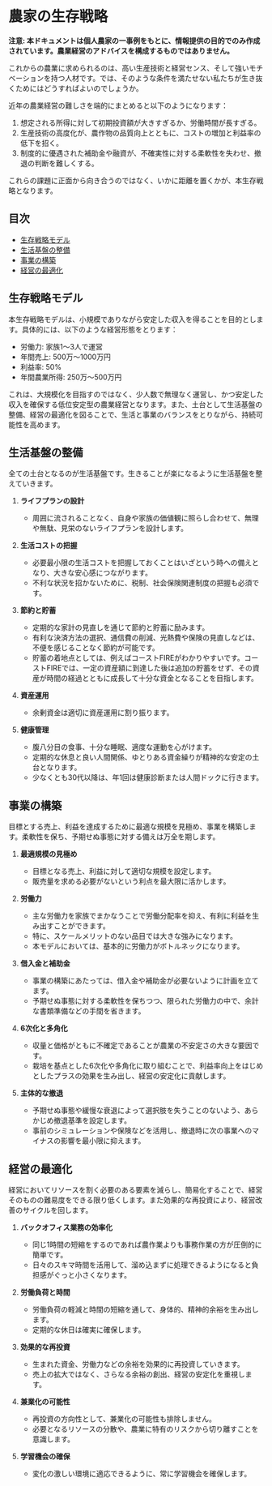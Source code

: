 # 農家の生存戦略

**注意: 本ドキュメントは個人農家の一事例をもとに、情報提供の目的でのみ作成されています。農業経営のアドバイスを構成するものではありません。**

これからの農業に求められるのは、高い生産技術と経営センス、そして強いモチベーションを持つ人材です。では、そのような条件を満たせない私たちが生き抜くためにはどうすればよいのでしょうか。

近年の農業経営の難しさを端的にまとめると以下のようになります：

1. 想定される所得に対して初期投資額が大きすぎるか、労働時間が長すぎる。
2. 生産技術の高度化が、農作物の品質向上とともに、コストの増加と利益率の低下を招く。
3. 制度的に優遇された補助金や融資が、不確実性に対する柔軟性を失わせ、撤退の判断を難しくする。

これらの課題に正面から向き合うのではなく、いかに距離を置くかが、本生存戦略となります。

## 目次

- [生存戦略モデル](#生存戦略モデル)
- [生活基盤の整備](#生活基盤の整備)
- [事業の構築](#事業の構築)
- [経営の最適化](#経営の最適化)

## 生存戦略モデル

本生存戦略モデルは、小規模でありながら安定した収入を得ることを目的とします。具体的には、以下のような経営形態をとります：

- 労働力: 家族1〜3人で運営
- 年間売上: 500万〜1000万円
- 利益率: 50%
- 年間農業所得: 250万〜500万円

これは、大規模化を目指すのではなく、少人数で無理なく運営し、かつ安定した収入を確保する低位安定型の農業経営となります。また、土台として生活基盤の整備、経営の最適化を図ることで、生活と事業のバランスをとりながら、持続可能性を高めます。

## 生活基盤の整備

全ての土台となるのが生活基盤です。生きることが楽になるように生活基盤を整えていきます。

1. **ライフプランの設計**
   - 周囲に流されることなく、自身や家族の価値観に照らし合わせて、無理や無駄、見栄のないライフプランを設計します。

2. **生活コストの把握**
   - 必要最小限の生活コストを把握しておくことはいざという時への備えとなり、大きな安心感につながります。
   - 不利な状況を招かないために、税制、社会保険関連制度の把握も必須です。

3. **節約と貯蓄**
   - 定期的な家計の見直しを通じて節約と貯蓄に励みます。
   - 有利な決済方法の選択、通信費の削減、光熱費や保険の見直しなどは、不便を感じることなく節約が可能です。
   - 貯蓄の着地点としては、例えばコーストFIREがわかりやすいです。コーストFIREでは、一定の資産額に到達した後は追加の貯蓄をせず、その資産が時間の経過とともに成長して十分な資金となることを目指します。

4. **資産運用**
   - 余剰資金は適切に資産運用に割り振ります。

5. **健康管理**
   - 腹八分目の食事、十分な睡眠、適度な運動を心がけます。
   - 定期的な休息と良い人間関係、ゆとりある資金繰りが精神的な安定の土台となります。
   - 少なくとも30代以降は、年1回は健康診断または人間ドックに行きます。

## 事業の構築

目標とする売上、利益を達成するために最適な規模を見極め、事業を構築します。柔軟性を保ち、予期せぬ事態に対する備えは万全を期します。

1. **最適規模の見極め**
   - 目標となる売上、利益に対して適切な規模を設定します。
   - 販売量を求める必要がないという利点を最大限に活かします。

2. **労働力**
   - 主な労働力を家族でまかなうことで労働分配率を抑え、有利に利益を生み出すことができます。
   - 特に、スケールメリットのない品目では大きな強みになります。
   - 本モデルにおいては、基本的に労働力がボトルネックになります。

3. **借入金と補助金**
   - 事業の構築にあたっては、借入金や補助金が必要ないように計画を立てます。
   - 予期せぬ事態に対する柔軟性を保ちつつ、限られた労働力の中で、余計な書類準備などの手間を省きます。

4. **6次化と多角化**
   - 収量と価格がともに不確定であることが農業の不安定さの大きな要因です。
   - 栽培を基点とした6次化や多角化に取り組むことで、利益率向上をはじめとしたプラスの効果を生み出し、経営の安定化に貢献します。

5. **主体的な撤退**
   - 予期せぬ事態や緩慢な衰退によって選択肢を失うことのないよう、あらかじめ撤退基準を設定します。
   - 事前のシミュレーションや保険などを活用し、撤退時に次の事業へのマイナスの影響を最小限に抑えます。

## 経営の最適化

経営においてリソースを割く必要のある要素を減らし、簡易化することで、経営そのものの難易度をできる限り低くします。また効果的な再投資により、経営改善のサイクルを回します。

1. **バックオフィス業務の効率化**
   - 同じ1時間の短縮をするのであれば農作業よりも事務作業の方が圧倒的に簡単です。
   - 日々のスキマ時間を活用して、溜め込まずに処理できるようになると負担感がぐっと小さくなります。

2. **労働負荷と時間**
   - 労働負荷の軽減と時間の短縮を通して、身体的、精神的余裕を生み出します。
   - 定期的な休日は確実に確保します。

3. **効果的な再投資**
   - 生まれた資金、労働力などの余裕を効果的に再投資していきます。
   - 売上の拡大ではなく、さらなる余裕の創出、経営の安定化を重視します。

4. **兼業化の可能性**
   - 再投資の方向性として、兼業化の可能性も排除しません。
   - 必要となるリソースの分散や、農業に特有のリスクから切り離すことを意識します。

5. **学習機会の確保**
   - 変化の激しい環境に適応できるように、常に学習機会を確保します。
